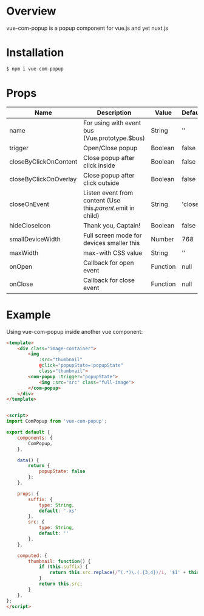 # Overview
vue-com-popup is a popup component for vue.js and yet nuxt.js

# Installation
```bash
$ npm i vue-com-popup
```

# Props
| Name                  | Description                                                      | Value                  | Default  |
|-----------------------|------------------------------------------------------------------|------------------------|----------|
| name                  | For using with event bus (Vue.prototype.$bus)                    | String                 | ''       |
| trigger               | Open/Close popup                                                 | Boolean                | false    |
| closeByClickOnContent | Close popup after click inside                                   | Boolean                | false    |
| closeByClickOnOverlay | Close popup after click outside                                  | Boolean                | false    |
| closeOnEvent          | Listen event from content (Use this.$parent.$emit in child)      | String                 | 'close'  |
| hideCloseIcon         | Thank you, Captain!                                              | Boolean                | false    |
| smallDeviceWidth      | Full screen mode for devices smaller this                        | Number                 | 768      |
| maxWidth              | max-with CSS value                                               | String                 | ''       |
| onOpen                | Callback for open event                                          | Function               | null     |
| onClose               | Callback for close event                                         | Function               | null     |



# Example
Using vue-com-popup inside another vue component:
```html
<template>
    <div class="image-container">
        <img
            :src="thumbnail"
            @click="popupState=!popupState"
            class="thumbnail">
        <com-popup :trigger="popupState">
            <img :src="src" class="full-image">
        </com-popup>
    </div>
</template>


<script>
import ComPopup from 'vue-com-popup';

export default {
    components: {
        ComPopup,
    },

    data() {
        return {
            popupState: false
        };
    },

    props: {
        suffix: {
            type: String,
            default: '-xs'
        },
        src: {
            type: String,
            default: ''
        },
    },

    computed: {
        thumbnail: function() {
            if (this.suffix) {
                return this.src.replace(/^(.*)\.(.{3,4})/i, '$1' + this.suffix + '.$2');
            }
            return this.src;
        }
    },
};
</script>
```
